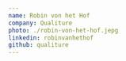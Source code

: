 ```yaml
---
name: Robin von het Hof
company: Qualiture
photo: ./robin-von-het-hof.jepg
linkedin: robinvanhethof
github: qualiture
---
```

